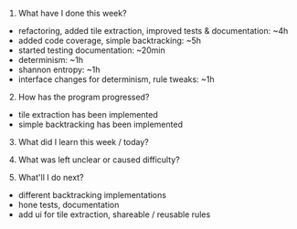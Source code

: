 1. What have I done this week?

- refactoring, added tile extraction, improved tests & documentation: ~4h
- added code coverage, simple backtracking: ~5h
- started testing documentation: ~20min
- determinism: ~1h
- shannon entropy: ~1h
- interface changes for determinism, rule tweaks: ~1h

2. How has the program progressed?

- tile extraction has been implemented
- simple backtracking has been implemented

3. What did I learn this week / today?

4. What was left unclear or caused difficulty?

5. What'll I do next?

- different backtracking implementations
- hone tests, documentation
- add ui for tile extraction, shareable / reusable rules
